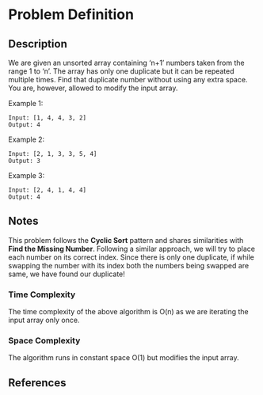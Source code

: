 # Problem Definition

## Description

We are given an unsorted array containing ‘n+1’ numbers taken from the range 1 to ‘n’. The array has only one duplicate but it can be repeated multiple times. Find that duplicate number without using any extra space. You are, however, allowed to modify the input array.

Example 1:

```text
Input: [1, 4, 4, 3, 2]
Output: 4
```

Example 2:

```text
Input: [2, 1, 3, 3, 5, 4]
Output: 3
```

Example 3:

```text
Input: [2, 4, 1, 4, 4]
Output: 4
```

## Notes

This problem follows the **Cyclic Sort** pattern and shares similarities with **Find the Missing Number**. Following a similar approach, we will try to place each number on its correct index. Since there is only one duplicate, if while swapping the number with its index both the numbers being swapped are same, we have found our duplicate!

### Time Complexity

The time complexity of the above algorithm is O(n) as we are iterating the input array only once.

### Space Complexity

The algorithm runs in constant space O(1) but modifies the input array.

## References
